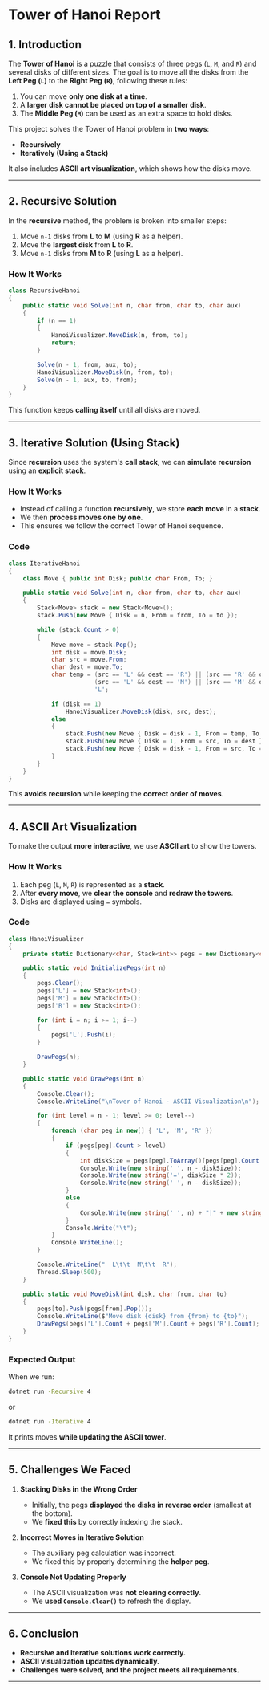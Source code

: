 # Tower of Hanoi Report

## 1. Introduction
The **Tower of Hanoi** is a puzzle that consists of three pegs (`L`, `M`, and `R`) and several disks of different sizes. The goal is to move all the disks from the **Left Peg (`L`)** to the **Right Peg (`R`)**, following these rules:

1. You can move **only one disk at a time**.
2. A **larger disk cannot be placed on top of a smaller disk**.
3. The **Middle Peg (`M`)** can be used as an extra space to hold disks.

This project solves the Tower of Hanoi problem in **two ways**:
- **Recursively**
- **Iteratively (Using a Stack)**  

It also includes **ASCII art visualization**, which shows how the disks move.

---

## 2. Recursive Solution
In the **recursive** method, the problem is broken into smaller steps:

1. Move `n-1` disks from **L** to **M** (using **R** as a helper).
2. Move the **largest disk** from **L** to **R**.
3. Move `n-1` disks from **M** to **R** (using **L** as a helper).

### **How It Works**
```csharp
class RecursiveHanoi
{
    public static void Solve(int n, char from, char to, char aux)
    {
        if (n == 1)
        {
            HanoiVisualizer.MoveDisk(n, from, to);
            return;
        }

        Solve(n - 1, from, aux, to);
        HanoiVisualizer.MoveDisk(n, from, to);
        Solve(n - 1, aux, to, from);
    }
}
```
This function keeps **calling itself** until all disks are moved.

---

## 3. Iterative Solution (Using Stack)
Since **recursion** uses the system's **call stack**, we can **simulate recursion** using an **explicit stack**.

### **How It Works**
- Instead of calling a function **recursively**, we store **each move** in a **stack**.
- We then **process moves one by one**.
- This ensures we follow the correct Tower of Hanoi sequence.

### **Code**
```csharp
class IterativeHanoi
{
    class Move { public int Disk; public char From, To; }

    public static void Solve(int n, char from, char to, char aux)
    {
        Stack<Move> stack = new Stack<Move>();
        stack.Push(new Move { Disk = n, From = from, To = to });

        while (stack.Count > 0)
        {
            Move move = stack.Pop();
            int disk = move.Disk;
            char src = move.From;
            char dest = move.To;
            char temp = (src == 'L' && dest == 'R') || (src == 'R' && dest == 'L') ? 'M' :
                        (src == 'L' && dest == 'M') || (src == 'M' && dest == 'L') ? 'R' :
                        'L';

            if (disk == 1)
                HanoiVisualizer.MoveDisk(disk, src, dest);
            else
            {
                stack.Push(new Move { Disk = disk - 1, From = temp, To = dest });
                stack.Push(new Move { Disk = 1, From = src, To = dest });
                stack.Push(new Move { Disk = disk - 1, From = src, To = temp });
            }
        }
    }
}
```
This **avoids recursion** while keeping the **correct order of moves**.

---

## 4. ASCII Art Visualization
To make the output **more interactive**, we use **ASCII art** to show the towers.

### **How It Works**
1. Each peg (`L`, `M`, `R`) is represented as a **stack**.
2. After **every move**, we **clear the console** and **redraw the towers**.
3. Disks are displayed using `=` symbols.

### **Code**
```csharp
class HanoiVisualizer
{
    private static Dictionary<char, Stack<int>> pegs = new Dictionary<char, Stack<int>>();

    public static void InitializePegs(int n)
    {
        pegs.Clear();
        pegs['L'] = new Stack<int>();
        pegs['M'] = new Stack<int>();
        pegs['R'] = new Stack<int>();

        for (int i = n; i >= 1; i--)
        {
            pegs['L'].Push(i);
        }

        DrawPegs(n);
    }

    public static void DrawPegs(int n)
    {
        Console.Clear();
        Console.WriteLine("\nTower of Hanoi - ASCII Visualization\n");

        for (int level = n - 1; level >= 0; level--)
        {
            foreach (char peg in new[] { 'L', 'M', 'R' })
            {
                if (pegs[peg].Count > level)
                {
                    int diskSize = pegs[peg].ToArray()[pegs[peg].Count - 1 - level];
                    Console.Write(new string(' ', n - diskSize));
                    Console.Write(new string('=', diskSize * 2));
                    Console.Write(new string(' ', n - diskSize));
                }
                else
                {
                    Console.Write(new string(' ', n) + "|" + new string(' ', n));
                }
                Console.Write("\t");
            }
            Console.WriteLine();
        }

        Console.WriteLine("  L\t\t  M\t\t  R");
        Thread.Sleep(500);
    }

    public static void MoveDisk(int disk, char from, char to)
    {
        pegs[to].Push(pegs[from].Pop());
        Console.WriteLine($"Move disk {disk} from {from} to {to}");
        DrawPegs(pegs['L'].Count + pegs['M'].Count + pegs['R'].Count);
    }
}
```
### **Expected Output**
When we run:
```sh
dotnet run -Recursive 4
```
or
```sh
dotnet run -Iterative 4
```
It prints moves **while updating the ASCII tower**.

---

## 5. Challenges We Faced
1. **Stacking Disks in the Wrong Order**  
   - Initially, the pegs **displayed the disks in reverse order** (smallest at the bottom).  
   - We **fixed this** by correctly indexing the stack.

2. **Incorrect Moves in Iterative Solution**  
   - The auxiliary peg calculation was incorrect.  
   - We fixed this by properly determining the **helper peg**.

3. **Console Not Updating Properly**  
   - The ASCII visualization was **not clearing correctly**.  
   - We **used `Console.Clear()`** to refresh the display.

---

## 6. Conclusion
- **Recursive and Iterative solutions work correctly.**
- **ASCII visualization updates dynamically.**
- **Challenges were solved, and the project meets all requirements.**

---
